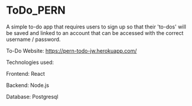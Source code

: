 # ToDo_PERN

A simple to-do app that requires users to sign up so that their 'to-dos' will be saved and linked to an account that can be accessed with the correct username / password.

To-Do Website: https://pern-todo-jw.herokuapp.com/


Technologies used:

Frontend: React

Backend: Node.js

Database: Postgresql
